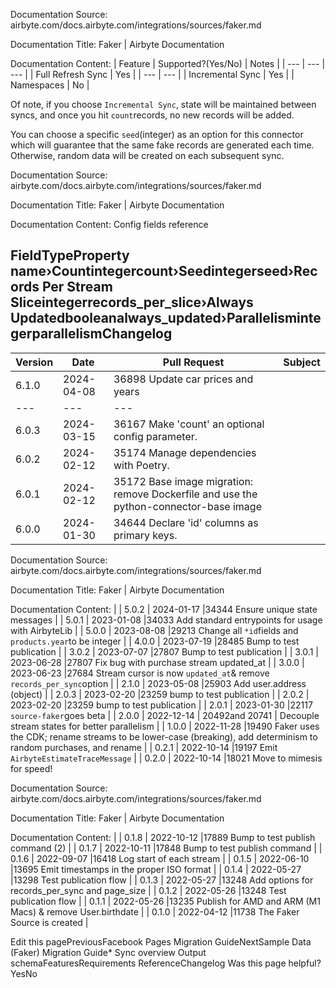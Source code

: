 Documentation Source:
airbyte.com/docs.airbyte.com/integrations/sources/faker.md

Documentation Title:
Faker | Airbyte Documentation

Documentation Content:
| Feature | Supported?(Yes/No) | Notes |
| --- | --- | --- |
| Full Refresh Sync | Yes |
| --- | --- |
| Incremental Sync | Yes |
| Namespaces | No |

Of note, if you choose `Incremental Sync`, state will be maintained between syncs, and once you hit
`count`records, no new records will be added.

You can choose a specific `seed`(integer) as an option for this connector which will guarantee that
the same fake records are generated each time. Otherwise, random data will be created on each
subsequent sync.



Documentation Source:
airbyte.com/docs.airbyte.com/integrations/sources/faker.md

Documentation Title:
Faker | Airbyte Documentation

Documentation Content:
Config fields reference

FieldTypeProperty name›Countintegercount›Seedintegerseed›Records Per Stream Sliceintegerrecords\_per\_slice›Always Updatedbooleanalways\_updated›ParallelismintegerparallelismChangelog​
----------



| Version | Date | Pull Request | Subject |
| --- | --- | --- | --- |
| 6.1.0 | 2024-04-08 |36898 Update car prices and years |
| --- | --- | --- |
| 6.0.3 | 2024-03-15 |36167 Make 'count' an optional config parameter. |
| 6.0.2 | 2024-02-12 |35174 Manage dependencies with Poetry. |
| 6.0.1 | 2024-02-12 |35172 Base image migration: remove Dockerfile and use the python-connector-base image |
| 6.0.0 | 2024-01-30 |34644 Declare 'id' columns as primary keys.



Documentation Source:
airbyte.com/docs.airbyte.com/integrations/sources/faker.md

Documentation Title:
Faker | Airbyte Documentation

Documentation Content:
|
| 5.0.2 | 2024-01-17 |34344 Ensure unique state messages |
| 5.0.1 | 2023-01-08 |34033 Add standard entrypoints for usage with AirbyteLib |
| 5.0.0 | 2023-08-08 |29213 Change all `*id`fields and `products.year`to be integer |
| 4.0.0 | 2023-07-19 |28485 Bump to test publication |
| 3.0.2 | 2023-07-07 |27807 Bump to test publication |
| 3.0.1 | 2023-06-28 |27807 Fix bug with purchase stream updated\_at |
| 3.0.0 | 2023-06-23 |27684 Stream cursor is now `updated_at`& remove `records_per_sync`option |
| 2.1.0 | 2023-05-08 |25903 Add user.address (object) |
| 2.0.3 | 2023-02-20 |23259 bump to test publication |
| 2.0.2 | 2023-02-20 |23259 bump to test publication |
| 2.0.1 | 2023-01-30 |22117 `source-faker`goes beta |
| 2.0.0 | 2022-12-14 | 20492and 20741 | Decouple stream states for better parallelism |
| 1.0.0 | 2022-11-28 |19490 Faker uses the CDK; rename streams to be lower-case (breaking), add determinism to random purchases, and rename |
| 0.2.1 | 2022-10-14 |19197 Emit `AirbyteEstimateTraceMessage` |
| 0.2.0 | 2022-10-14 |18021 Move to mimesis for speed!



Documentation Source:
airbyte.com/docs.airbyte.com/integrations/sources/faker.md

Documentation Title:
Faker | Airbyte Documentation

Documentation Content:
|
| 0.1.8 | 2022-10-12 |17889 Bump to test publish command (2) |
| 0.1.7 | 2022-10-11 |17848 Bump to test publish command |
| 0.1.6 | 2022-09-07 |16418 Log start of each stream |
| 0.1.5 | 2022-06-10 |13695 Emit timestamps in the proper ISO format |
| 0.1.4 | 2022-05-27 |13298 Test publication flow |
| 0.1.3 | 2022-05-27 |13248 Add options for records\_per\_sync and page\_size |
| 0.1.2 | 2022-05-26 |13248 Test publication flow |
| 0.1.1 | 2022-05-26 |13235 Publish for AMD and ARM (M1 Macs) & remove User.birthdate |
| 0.1.0 | 2022-04-12 |11738 The Faker Source is created |

Edit this pagePreviousFacebook Pages Migration GuideNextSample Data (Faker) Migration Guide* Sync overview
	Output schemaFeaturesRequirements
ReferenceChangelog
Was this page helpful?YesNo



